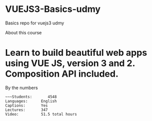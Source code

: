 # VUEJS3-Basics-udmy
Basics repo for vuejs3 udmy

About this course

# Learn to build beautiful web apps using VUE JS, version 3 and 2. Composition API included.
By the numbers

~~~Skill level:    Beginner Level
~~~Students:       4548
Languages:      English
Captions:       Yes
Lectures:       347
Video:          51.5 total hours
